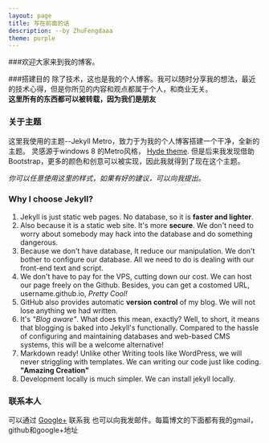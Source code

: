 ```yaml
---
layout: page
title: 写在前面的话
description: --by ZhuFengdaaa
theme: purple
---
```

###欢迎大家来到我的博客。

###搭建目的
除了技术，这也是我的个人博客。我可以随时分享我的想法，最近的技术心得，但是你所见的内容和观点都属于个人，和商业无关。
<br/>**这里所有的东西都可以被转载，因为我们是朋友**

### 关于主题

这里我使用的主题--Jekyll Metro，致力于为我的个人博客搭建一个干净，全新的主题。 灵感源于windows 8 的Metro风格， [Hyde theme](https://github.com/poole/hyde). 但是后来我发现借助Bootstrap，更多的颜色和创意可以被实现，因此我就得到了现在这个主题。

*你可以任意使用这里的样式，如果有好的建议，可以向我提出。*

### Why I choose Jekyll?
1. Jekyll is just static web pages. No database, so it is  **faster and lighter**.
2. Also because it is a static web site. It's more **secure**. We don't need to worry about somebody may hack into the database and do something dangerous.
3. Because we don't have database, It reduce our manipulation. We don't bother to configure our database. All we need to do is dealing with our front-end text and script.
4. We don't have to pay for the VPS, cutting down our cost. We can host our page freely on the Github. Besides, you can get a costomed URL, username.github.io, *Pretty Cool!*
5. GitHub also provides automatic **version control** of my blog. We will not lose anything we had written.
6. It's *"Blog aware"*. What does this mean, exactly? Well, to short, it means that blogging is baked into Jekyll's functionally. Compared to the hassle of configuring and maintaining databases and web-based CMS systems, this will be a welcome alternative!
7.  Markdown ready! Unlike other Writing tools like WordPress, we will never striggling with templates. We can writing our code just like coding. **"Amazing Creation"**
8.  Development locally is much simpler. We can install jekyll locally.

### 联系本人

可以通过 [Google+](https://plus.google.com/u/0/116811442309236138007/posts/p/pub)  联系我
也可以向我发邮件。每篇博文的下面都有我的gmail，github和google+地址

[1]:(https://github.com/ZhuFengdaaa/ZhuFengdaaa.github.io)